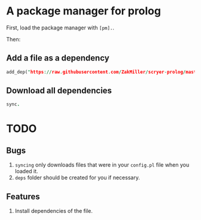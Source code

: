 # A package manager for prolog

First, load the package manager with `[pm].`.

Then:

## Add a file as a dependency

```prolog
add_dep("https://raw.githubusercontent.com/ZakMiller/scryer-prolog/master/src/lib/freeze.pl").
```

## Download all dependencies

```prolog
sync.
```

# TODO

## Bugs
1. `syncing` only downloads files that were in your `config.pl` file when you loaded it.
2. `deps` folder should be created for you if necessary.

## Features
1. Install dependencies of the file.